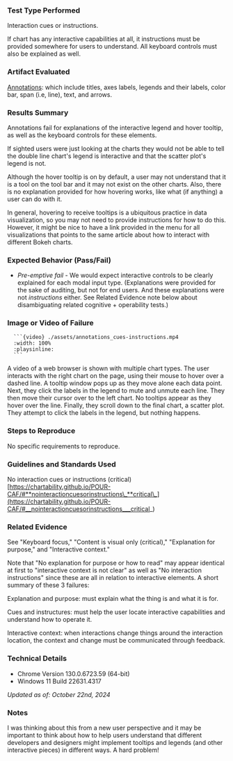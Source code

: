 ### Test Type Performed

Interaction cues or instructions.

If chart has any interactive capabilities at all, it instructions must be provided somewhere for users to understand. All keyboard controls must also be explained as well.

### Artifact Evaluated

[Annotations](https://docs.bokeh.org/en/latest/docs/user_guide/interaction.html): which include titles, axes labels, legends and their labels, color bar, span (i.e, line), text, and arrows.

### Results Summary

Annotations fail for explanations of the interactive legend and hover tooltip, as well as the keyboard controls for these elements.

If sighted users were just looking at the charts they would not be able to tell the double line chart's legend is interactive and that the scatter plot's legend is not.

Although the hover tooltip is on by default, a user may not understand that it is a tool on the tool bar and it may not exist on the other charts. Also, there is no explanation provided for how hovering works, like what (if anything) a user can do with it.

In general, hovering to receive tooltips is a ubiquitous practice in data visualization, so you may not need to provide instructions for how to do this. However, it might be nice to have a link provided in the menu for all visualizations that points to the same article about how to interact with different Bokeh charts.

### Expected Behavior (Pass/Fail)

- _Pre-emptive fail_ - We would expect interactive controls to be clearly explained for each modal input type. (Explanations were provided for the sake of auditing, but not for end users. And these explanations were not _instructions_ either. See Related Evidence note below about disambiguating related cognitive + operability tests.)

### Image or Video of Failure

````
  ```{video} ./assets/annotations_cues-instructions.mp4
  :width: 100%
  :playsinline:
  ```
````

A video of a web browser is shown with multiple chart types. The user interacts with the right chart on the page, using their mouse to hover over a dashed line. A tooltip window pops up as they move alone each data point. Next, they click the labels in the legend to mute and unmute each line. They then move their cursor over to the left chart. No tooltips appear as they hover over the line. Finally, they scroll down to the final chart, a scatter plot. They attempt to click the labels in the legend, but nothing happens.

### Steps to Reproduce

No specific requirements to reproduce.

### Guidelines and Standards Used

No interaction cues or instructions (critical) [https://chartability.github.io/POUR-CAF/#**nointeractioncuesorinstructions\_**critical\_](https://chartability.github.io/POUR-CAF/#__nointeractioncuesorinstructions___critical_)

### Related Evidence

See "Keyboard focus," "Content is visual only (critical)," "Explanation for purpose," and "Interactive context."

Note that "No explanation for purpose or how to read" may appear identical at first to "interactive context is not clear" as well as "No interaction instructions" since these are all in relation to interactive elements. A short summary of these 3 failures:

Explanation and purpose: must explain what the thing is and what it is for.

Cues and instructures: must help the user locate interactive capabilities and understand how to operate it.

Interactive context: when interactions change things around the interaction location, the context and change must be communicated through feedback.

<!-- ### Known or Documented Issues
... -->

### Technical Details

- Chrome Version 130.0.6723.59 (64-bit)
- Windows 11 Build 22631.4317

_Updated as of: October 22nd, 2024_

### Notes

I was thinking about this from a new user perspective and it may be important to think about how to help users understand that different developers and designers might implement tooltips and legends (and other interactive pieces) in different ways. A hard problem!
